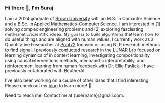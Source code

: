 ### Hi there 👋, I'm Suraj

I am a 2024 graduate of [Brown University](https://www.brown.edu/) with an M.S. in Computer Science and a B.Sc. in Applied Mathematics-Computer Science. I am interested in (1) solving complex engineering problems and (2) exploring fascinating mathematic/scientific ideas. My goal is to build algorithms that learn how to do useful things and are aligned with human values. I currently work as a Quantitative Researcher at [Point72](https://point72.com/) focused on using NLP research methods to find signal. I previously conducted research in the [LUNAR Lab](https://lunar.cs.brown.edu/) focused on learning dynamics of in context learning, investigating compositionality using causal interventions methods, mechanistic interpretability, and reinforcement learning from human feedback with Dr. Ellie Pavlick. I have previously collaborated with EleutherAI. 

I've also been working on a couple of other ideas that I find interesting. Please check out my [blog](https://surajk610.github.io/) to learn more! 🐊

Need to reach me! Contact me at {username}@gmail.com.

<!--
**surajK610/surajK610** is a ✨ _special_ ✨ repository because its `README.md` (this file) appears on your GitHub profile.

Here are some ideas to get you started:

- 🔭 I’m currently working on ...
- 🌱 I’m currently learning ...
- 👯 I’m looking to collaborate on ...
- 🤔 I’m looking for help with ...
- 💬 Ask me about ...
- 📫 How to reach me: ...
- 😄 Pronouns: ...
- ⚡ Fun fact: ...
-->
